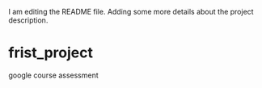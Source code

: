 I am editing the README file. Adding some more details about the project description.

# frist_project
google course assessment
